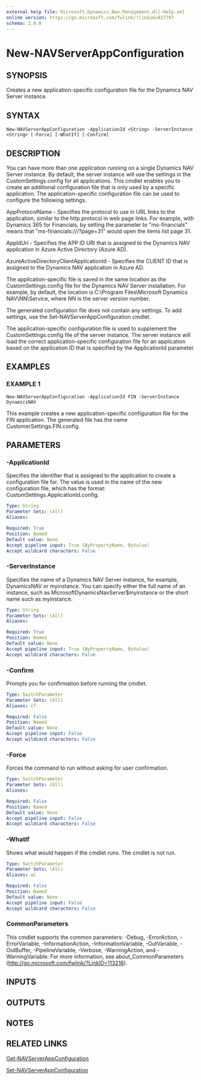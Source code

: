 ```yaml
---
external help file: Microsoft.Dynamics.Nav.Management.dll-Help.xml
online version: https://go.microsoft.com/fwlink/?linkid=827797
schema: 2.0.0
---
```


# New-NAVServerAppConfiguration

## SYNOPSIS
Creates a new application-specific configuration file for the Dynamics NAV Server instance.

## SYNTAX

```
New-NAVServerAppConfiguration -ApplicationId <String> -ServerInstance <String> [-Force] [-WhatIf] [-Confirm]
```

## DESCRIPTION
You can have more than one application running on a single Dynamics NAV Server instance.
By default, the server instance will use the settings in the CustomSettings.config for all applications. This cmdlet enables you to create an additional configuration file that is only used by a specific application. The application-specific configuration file can be used to configure the following settings.

AppProtocolName - Specifies the protocol to use in URL links to the application, similar to the http protocol in web page links.
For example, with Dynamics 365 for Financials, by setting the parameter to "ms-financials"  means that "ms-financials:///?page=31" would open the items list page 31.

AppIdUri - Specifies the APP ID URI that is assigned to the Dynamics NAV application in Azure Active Directory (Azure AD).

AzureActiveDirectoryClientApplicationId - Specifies the CLIENT ID that is assigned to the Dynamics NAV application in Azure AD.

The application-specific file is saved in the same location as the CustomSettings.config file for the Dynamics NAV Server installation. For example, by default, the location is C:\Program Files\Microsoft Dynamics NAV\NN\Service, where NN is the server version number.

The generated configuration file does not contain any settings. To add settings, use the Set-NAVServerAppConfiguration cmdlet.

The application-specific configuration file is used to supplement the CustomSettings.config file of the server instance. The server instance will load the correct application-specific configuration file for an application based on the application ID that is specified by the ApplicationId parameter.

## EXAMPLES

### EXAMPLE 1
```
New-NAVServerAppConfiguration -ApplicationId FIN -ServerInstance DynamicsNAV
```

This example creates a new application-specific configuration file for the FIN application.
The generated file has the name CustomerSettings.FIN.config.

## PARAMETERS

### -ApplicationId
Specifies the identifier that is assigned to the application to create a configuration file for.
The value is used in the name of the new configuration file, which has the format: CustomSettings.ApplicationId.config.

```yaml
Type: String
Parameter Sets: (All)
Aliases:

Required: True
Position: Named
Default value: None
Accept pipeline input: True (ByPropertyName, ByValue)
Accept wildcard characters: False
```

### -ServerInstance
Specifies the name of a Dynamics NAV Server instance, for example, DynamicsNAV or myinstance.
You can specify either the full name of an instance, such as MicrosoftDynamicsNavServer$myinstance or the short name such as myinstance.

```yaml
Type: String
Parameter Sets: (All)
Aliases:

Required: True
Position: Named
Default value: None
Accept pipeline input: True (ByPropertyName, ByValue)
Accept wildcard characters: False
```

### -Confirm
Prompts you for confirmation before running the cmdlet.

```yaml
Type: SwitchParameter
Parameter Sets: (All)
Aliases: cf

Required: False
Position: Named
Default value: None
Accept pipeline input: False
Accept wildcard characters: False
```

### -Force
Forces the command to run without asking for user confirmation.

```yaml
Type: SwitchParameter
Parameter Sets: (All)
Aliases:

Required: False
Position: Named
Default value: None
Accept pipeline input: False
Accept wildcard characters: False
```

### -WhatIf
Shows what would happen if the cmdlet runs.
The cmdlet is not run.

```yaml
Type: SwitchParameter
Parameter Sets: (All)
Aliases: wi

Required: False
Position: Named
Default value: None
Accept pipeline input: False
Accept wildcard characters: False
```

### CommonParameters
This cmdlet supports the common parameters: -Debug, -ErrorAction, -ErrorVariable, -InformationAction, -InformationVariable, -OutVariable, -OutBuffer, -PipelineVariable, -Verbose, -WarningAction, and -WarningVariable. For more information, see about_CommonParameters (http://go.microsoft.com/fwlink/?LinkID=113216).

## INPUTS

## OUTPUTS

## NOTES
## RELATED LINKS

[Get-NAVServerAppConfiguration](Get-NAVServerAppConfiguration.md)

[Set-NAVServerAppConfiguration](Set-NAVServerAppConfiguration.md)
